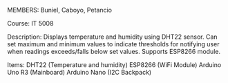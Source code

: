 MEMBERS:
  Buniel, Caboyo, Petancio

Course:
  IT 5008 
 
 Description:
  Displays temperature and humidity using DHT22 sensor. Can set maximum and minimum values to indicate thresholds for notifying
  user when readings exceeds/falls below set values. Supports ESP8266 module.

Items:
  DHT22 (Temperature and humidity)
  ESP8266 (WiFi Module)
  Arduino Uno R3 (Mainboard)
  Arduino Nano (I2C Backpack)
